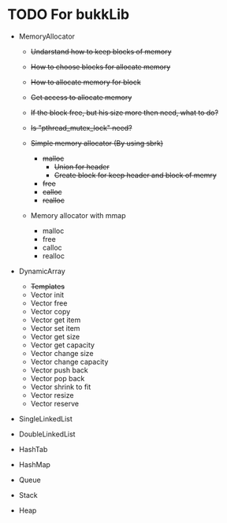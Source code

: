 # TODO For bukkLib

- MemoryAllocator

  - ~~Undarstand how to keep blocks of memory~~
  - ~~How to choose blocks for allocate memory~~
  - ~~How to allocate memory for block~~
  - ~~Get access to allocate memory~~
  - ~~If the block free, but his size more then need, what to do?~~
  - ~~Is "pthread_mutex_lock" need?~~
  
  - ~~Simple memory allocator (By using sbrk)~~
    - ~~malloc~~
      - ~~Union for header~~
      - ~~Create block for keep header and block of memry~~
    - ~~free~~
    - ~~calloc~~
    - ~~realloc~~

  - Memory allocator with mmap
    - malloc
    - free
    - calloc
    - realloc

- DynamicArray
  - ~~Templates~~
  - Vector init
  - Vector free
  - Vector copy
  - Vector get item
  - Vector set item
  - Vector get size
  - Vector get capacity
  - Vector change size
  - Vector change capacity
  - Vector push back
  - Vector pop back
  - Vector shrink to fit
  - Vector resize
  - Vector reserve

- SingleLinkedList
- DoubleLinkedList
- HashTab
- HashMap
- Queue
- Stack
- Heap
